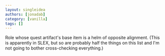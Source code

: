 ```yaml
---
layout: singleidea
authors: [jonadab]
category: [vanilla]
tags: []
---
```

Role whose quest artifact's base item is a helm of opposite alignment. (This is apparently in SLEX, but so are probably half the things on this list and I'm not going to bother cross-checking everything.)
